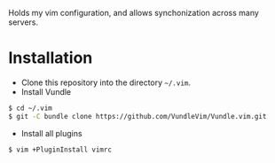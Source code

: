 Holds my vim configuration, and allows synchonization across many servers.

# Installation

* Clone this repository into the directory `~/.vim`.
* Install Vundle

```sh
$ cd ~/.vim
$ git -C bundle clone https://github.com/VundleVim/Vundle.vim.git
```

* Install all plugins
```sh
$ vim +PluginInstall vimrc
```
